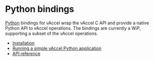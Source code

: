 # Python bindings

[Python](https://www.python.org/) bindings for vAccel wrap the vAccel C API and
provide a native Python API to vAccel operations. The bindings are currently a
WiP, supporting a subset of the vAccel operations.

- [Installation](installation.md)
- [Running a simple vAccel Python application](running-a-simple-vaccel-python-application.md)
- [API reference](api-reference/index.md)
